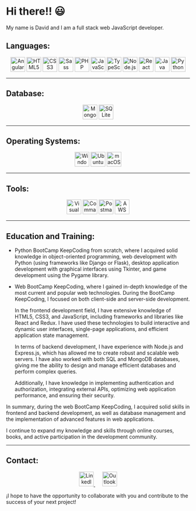 # Hi there!! 😃

My name is David and I am a full stack web JavaScript developer.

## Languages:

<div align="center">
  <img alt="Angular" src="https://img.icons8.com/color/344/angularjs.png" width="40" />
  <img alt="HTML5" src="https://img.icons8.com/color/48/000000/html-5--v1.png" width="40" />
  <img alt="CSS3" src="https://img.icons8.com/color/48/000000/css3.png" width="40" />
  <img alt="Sass" src="https://img.icons8.com/color/48/000000/sass.png" width="40" />
  <img alt="PHP" src="https://img.icons8.com/officel/344/php-logo.png" width="40" />
  <img alt="JavaScript" src="https://img.icons8.com/color/344/javascript--v1.png" width="40" />
  <img alt="TypeScript" src="https://img.icons8.com/color/48/000000/typescript.png" width="40" />
  <img alt="Node.js" src="https://img.icons8.com/color/48/000000/nodejs.png" width="40" />
  <img alt="React" src="https://img.icons8.com/office/40/000000/react.png" width="40" />
  <img alt="Java" src="https://img.icons8.com/color/344/java-coffee-cup-logo--v1.png" width="40" />
  <img alt="Python" src="https://img.icons8.com/color/344/python--v1.png" width="40" />
</div>

---

## Database:

<div align="center">
  <img alt="MongoDB" src="https://img.icons8.com/external-tal-revivo-shadow-tal-revivo/344/external-mongodb-a-cross-platform-document-oriented-database-program-logo-shadow-tal-revivo.png" width="40" />
  <img alt="SQLite" src="https://cdn.iconscout.com/icon/free/png-64/sqlite-282687.png" width="40" />
</div>

---

## Operating Systems:

<div align="center">
  <img alt="Windows" src="https://img.icons8.com/ios-filled/344/windows-10.png" width="40" />
  <img alt="Ubuntu" src="https://img.icons8.com/color/344/ubuntu--v1.png" width="40" />
  <img alt="macOS" src="https://img.icons8.com/color/mac-logo" width="40" />
</div>

---

## Tools:

<div align="center">
  <img alt="Visual Studio Code" src="https://img.icons8.com/color/344/visual-studio-code-2019.png" width="40" />
  <img alt="Command Line" src="https://img.icons8.com/fluency/344/console.png" width="40" />
  <img alt="Postman" src="https://img.icons8.com/wired/344/postman-api.png" width="40" />
  <img alt="AWS" src="https://img.icons8.com/color/344/amazon-web-services.png" width="40" />
</div>

---

## Education and Training:

- Python BootCamp KeepCoding from scratch, where I acquired solid knowledge in object-oriented programming, web development with Python (using frameworks like Django or Flask), desktop application development with graphical interfaces using Tkinter, and game development using the Pygame library.

- Web BootCamp KeepCoding, where I gained in-depth knowledge of the most current and popular web technologies. During the BootCamp KeepCoding, I focused on both client-side and server-side development.

  In the frontend development field, I have extensive knowledge of HTML5, CSS3, and JavaScript, including frameworks and libraries like React and Redux. I have used these technologies to build interactive and dynamic user interfaces, single-page applications, and efficient application state management.

  In terms of backend development, I have experience with Node.js and Express.js, which has allowed me to create robust and scalable web servers. I have also worked with both SQL and MongoDB databases, giving me the ability to design and manage efficient databases and perform complex queries.

  Additionally, I have knowledge in implementing authentication and authorization, integrating external APIs, optimizing web application performance, and ensuring their security.

In summary, during the web BootCamp KeepCoding, I acquired solid skills in frontend and backend development, as well as database management and the implementation of advanced features in web applications.

I continue to expand my knowledge and skills through online courses, books, and active participation in the development community.

---

## Contact:

<div align="center">
  <a href="http://www.linkedin.com/in/david-ordoñez-escacena-b93a6621b">
    <img alt="LinkedIn" src="https://img.icons8.com/color/48/000000/linkedin.png" width="40" />
  </a>
  &nbsp;&nbsp;&nbsp;&nbsp;
  <a href="mailto:davidordonezescacena@hotmail.es">
    <img alt="Outlook" src="https://img.icons8.com/color/344/ms-outlook.png" width="40" />
  </a>
</div>

¡I hope to have the opportunity to collaborate with you and contribute to the success of your next project!
